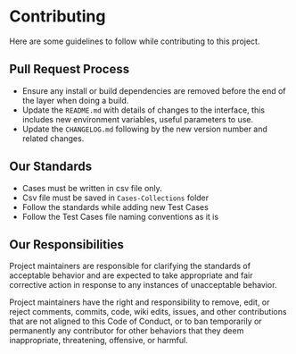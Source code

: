 
# Contributing

Here are some guidelines to follow while contributing to this project.

## Pull Request Process

 - Ensure any install or build dependencies are removed before the end
   of the layer when doing a build. 
 - Update the `README.md` with details of changes to the interface, this includes new environment variables, useful parameters to use. 
 - Update the `CHANGELOG.md` following by the new version number and related changes.

## Our Standards

- Cases must be written in csv file only.
- Csv file must be saved in `Cases-Collections` folder 
- Follow the standards while adding new Test Cases
- Follow the Test Cases file naming conventions as it is

## Our Responsibilities

Project maintainers are responsible for clarifying the standards of acceptable behavior and are expected to take appropriate and fair corrective action in response to any instances of unacceptable behavior.

Project maintainers have the right and responsibility to remove, edit, or reject comments, commits, code, wiki edits, issues, and other contributions that are not aligned to this Code of Conduct, or to ban temporarily or permanently any contributor for other behaviors that they deem inappropriate, threatening, offensive, or harmful.